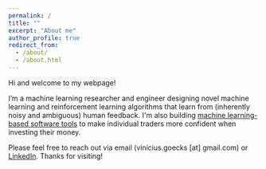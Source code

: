 ```yaml
---
permalink: /
title: ""
excerpt: "About me"
author_profile: true
redirect_from: 
  - /about/
  - /about.html
---
```

Hi and welcome to my webpage!

I’m a machine learning researcher and engineer designing novel machine learning and reinforcement learning algorithms that learn from (inherently noisy and ambiguous) human feedback. I'm also building [machine learning-based software tools](https://www.cmidas.com/) to make individual traders more confident when investing their money.  

Please feel free to reach out via email (vinicius.goecks [at] gmail.com) or [LinkedIn](https://www.linkedin.com/in/vggoecks/). Thanks for visiting!
